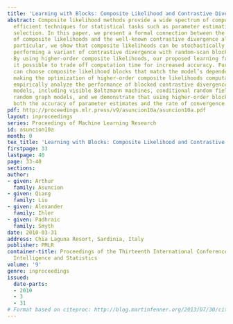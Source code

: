 ```yaml
---
title: 'Learning with Blocks: Composite Likelihood and Contrastive Divergence'
abstract: Composite likelihood methods provide a wide spectrum of computationally
  efficient techniques for statistical tasks such as parameter estimation and model
  selection. In this paper, we present a formal connection between the optimization
  of composite likelihoods and the well-known contrastive divergence algorithm. In
  particular, we show that composite likelihoods can be stochastically optimized by
  performing a variant of contrastive divergence with random-scan blocked Gibbs sampling.
  By using higher-order composite likelihoods, our proposed learning framework makes
  it possible to trade off computation time for increased accuracy. Furthermore, one
  can choose composite likelihood blocks that match the model’s dependence structure,
  making the optimization of higher-order composite likelihoods computationally efficient.  We
  empirically analyze the performance of blocked contrastive divergence on various
  models, including visible Boltzmann machines, conditional random fields, and exponential
  random graph models, and we demonstrate that using higher-order blocks improves
  both the accuracy of parameter estimates and the rate of convergence.
pdf: http://proceedings.mlr.press/v9/asuncion10a/asuncion10a.pdf
layout: inproceedings
series: Proceedings of Machine Learning Research
id: asuncion10a
month: 0
tex_title: 'Learning with Blocks: Composite Likelihood and Contrastive Divergence'
firstpage: 33
lastpage: 40
page: 33-40
sections: 
author:
- given: Arthur
  family: Asuncion
- given: Qiang
  family: Liu
- given: Alexander
  family: Ihler
- given: Padhraic
  family: Smyth
date: 2010-03-31
address: Chia Laguna Resort, Sardinia, Italy
publisher: PMLR
container-title: Proceedings of the Thirteenth International Conference on Artificial
  Intelligence and Statistics
volume: '9'
genre: inproceedings
issued:
  date-parts:
  - 2010
  - 3
  - 31
# Format based on citeproc: http://blog.martinfenner.org/2013/07/30/citeproc-yaml-for-bibliographies/
---
```

